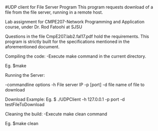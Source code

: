 #UDP client for File Server Program
This program requests download of a file from the file server, running in a remote host.

Lab assignment for CMPE207-Network Programming and Application course, under Dr. Rod Fatoohi at SJSU

Questions in the file CmpE207.lab2.fal17.pdf hold the requirements. 
This program is strictly built for the specifications mentioned in the aforementioned document.

Compiling the code:
-Execute make command in the current directory.

 Eg. $make

Running the Server:

-commandline options
 -h File server IP
 -p [port]
 -d file name of file to download

Download Example:
 Eg. $ ./UDPClient -h 127.0.0.1 -p port -d testFileToDownload

Cleaning the build:
-Execute make clean command

 Eg. $make clean

